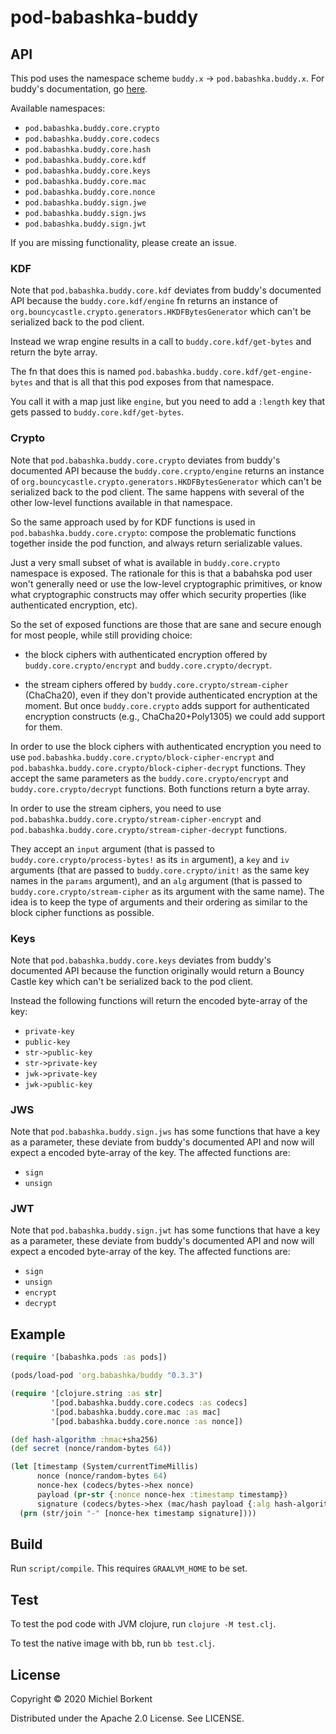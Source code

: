 # pod-babashka-buddy

## API

This pod uses the namespace scheme `buddy.x` -> `pod.babashka.buddy.x`.
For buddy's documentation, go [here](https://funcool.github.io/buddy-core/latest/api/index.html).

Available namespaces:

- `pod.babashka.buddy.core.crypto`
- `pod.babashka.buddy.core.codecs`
- `pod.babashka.buddy.core.hash`
- `pod.babashka.buddy.core.kdf`
- `pod.babashka.buddy.core.keys`
- `pod.babashka.buddy.core.mac`
- `pod.babashka.buddy.core.nonce`
- `pod.babashka.buddy.sign.jwe`
- `pod.babashka.buddy.sign.jws`
- `pod.babashka.buddy.sign.jwt`

If you are missing functionality, please create an issue.

### KDF

Note that `pod.babashka.buddy.core.kdf` deviates from buddy's documented API
because the `buddy.core.kdf/engine` fn returns an instance of
`org.bouncycastle.crypto.generators.HKDFBytesGenerator` which can't be
serialized back to the pod client.

Instead we wrap engine results in a call to `buddy.core.kdf/get-bytes` and
return the byte array.

The fn that does this is named `pod.babashka.buddy.core.kdf/get-engine-bytes`
and that is all that this pod exposes from that namespace.

You call it with a map just like `engine`, but you need to add a `:length` key
that gets passed to `buddy.core.kdf/get-bytes`.

### Crypto

Note that `pod.babashka.buddy.core.crypto` deviates from buddy's documented
API because the `buddy.core.crypto/engine` returns an instance of
`org.bouncycastle.crypto.generators.HKDFBytesGenerator` which can't be
serialized back to the pod client. The same happens with several of the
other low-level functions available in that namespace.

So the same approach used by for KDF functions is used in
`pod.babashka.buddy.core.crypto`: compose the problematic functions
together inside the pod function, and always return serializable values.

Just a very small subset of what is available in `buddy.core.crypto`
namespace is exposed. The rationale for this is that a babahska pod user
won't generally need or use the low-level cryptographic primitives, or know
what cryptographic constructs may offer which security properties (like
authenticated encryption, etc).

So the set of exposed functions are those that are sane and secure enough
for most people, while still providing choice:

- the block ciphers with authenticated encryption offered by
  `buddy.core.crypto/encrypt` and `buddy.core.crypto/decrypt`.

- the stream ciphers offered by `buddy.core.crypto/stream-cipher`
  (ChaCha20), even if they don't provide authenticated encryption at the
  moment. But once `buddy.core.crypto` adds support for authenticated
  encryption constructs (e.g., ChaCha20+Poly1305) we could add support for
  them.

In order to use the block ciphers with authenticated encryption you need to
use `pod.babashka.buddy.core.crypto/block-cipher-encrypt` and
`pod.babashka.buddy.core.crypto/block-cipher-decrypt` functions. They
accept the same parameters as the `buddy.core.crypto/encrypt` and
`buddy.core.crypto/decrypt` functions. Both functions return a byte array.

In order to use the stream ciphers, you need to use
`pod.babashka.buddy.core.crypto/stream-cipher-encrypt` and
`pod.babashka.buddy.core.crypto/stream-cipher-decrypt` functions.

They accept an `input` argument (that is passed to
`buddy.core.crypto/process-bytes!` as its `in` argument), a `key` and `iv`
arguments (that are passed to `buddy.core.crypto/init!` as the same key
names in the `params` argument), and an `alg` argument (that is passed to
`buddy.core.crypto/stream-cipher` as its argument with the same name). The
idea is to keep the type of arguments and their ordering as similar to the
block cipher functions as possible.

### Keys

Note that `pod.babashka.buddy.core.keys` deviates from buddy's documented API
because the function originally would return a Bouncy Castle key which can't
be serialized back to the pod client.

Instead the following functions will return the encoded byte-array of the key:
  - `private-key`
  - `public-key`
  - `str->public-key`
  - `str->private-key`
  - `jwk->private-key`
  - `jwk->public-key`

### JWS

Note that `pod.babashka.buddy.sign.jws` has some functions that have a key
as a parameter, these deviate from buddy's documented API and now will expect
a encoded byte-array of the key. The affected functions are:
  - `sign`
  - `unsign`

### JWT
Note that `pod.babashka.buddy.sign.jwt` has some functions that have a key
as a parameter, these deviate from buddy's documented API and now will expect
a encoded byte-array of the key. The affected functions are:
  - `sign`
  - `unsign`
  - `encrypt`
  - `decrypt`

## Example

``` clojure
(require '[babashka.pods :as pods])

(pods/load-pod 'org.babashka/buddy "0.3.3")

(require '[clojure.string :as str]
         '[pod.babashka.buddy.core.codecs :as codecs]
         '[pod.babashka.buddy.core.mac :as mac]
         '[pod.babashka.buddy.core.nonce :as nonce])

(def hash-algorithm :hmac+sha256)
(def secret (nonce/random-bytes 64))

(let [timestamp (System/currentTimeMillis)
      nonce (nonce/random-bytes 64)
      nonce-hex (codecs/bytes->hex nonce)
      payload (pr-str {:nonce nonce-hex :timestamp timestamp})
      signature (codecs/bytes->hex (mac/hash payload {:alg hash-algorithm :key secret}))]
  (prn (str/join "-" [nonce-hex timestamp signature])))
```

## Build

Run `script/compile`. This requires `GRAALVM_HOME` to be set.

## Test

To test the pod code with JVM clojure, run `clojure -M test.clj`.

To test the native image with bb, run `bb test.clj`.

## License

Copyright © 2020 Michiel Borkent

Distributed under the Apache 2.0 License. See LICENSE.
